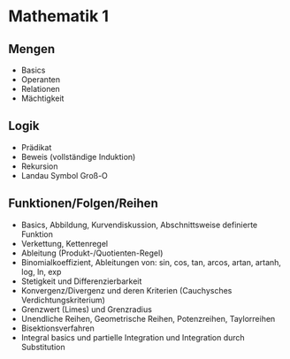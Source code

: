 # Mathematik 1
## Mengen
-	Basics
-	Operanten
-	Relationen
-	Mächtigkeit
## Logik
-	Prädikat
-	Beweis (vollständige Induktion)
-	Rekursion
-	Landau Symbol Groß-O
## Funktionen/Folgen/Reihen
-	Basics, Abbildung, Kurvendiskussion, Abschnittsweise definierte Funktion
-	Verkettung, Kettenregel
-	Ableitung (Produkt-/Quotienten-Regel)
-	Binomialkoeffizient, Ableitungen von: sin, cos, tan, arcos, artan, artanh, log, ln, exp
-	Stetigkeit und Differenzierbarkeit
-	Konvergenz/Divergenz und deren Kriterien (Cauchysches Verdichtungskriterium)
-	Grenzwert (Limes) und Grenzradius
-	Unendliche Reihen, Geometrische Reihen, Potenzreihen, Taylorreihen
-	Bisektionsverfahren
-	Integral basics und partielle Integration und Integration durch Substitution
